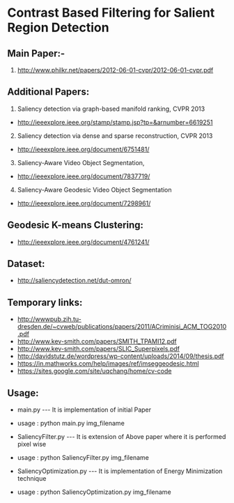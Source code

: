 # 	Contrast Based Filtering for Salient Region Detection

## Main Paper:-
1. http://www.philkr.net/papers/2012-06-01-cvpr/2012-06-01-cvpr.pdf

## Additional Papers:
1. Saliency detection via graph-based manifold ranking, CVPR 2013
 * http://ieeexplore.ieee.org/stamp/stamp.jsp?tp=&arnumber=6619251

2. Saliency detection via dense and sparse reconstruction, CVPR 2013
 * http://ieeexplore.ieee.org/document/6751481/

3. Saliency-Aware Video Object Segmentation, 
 * http://ieeexplore.ieee.org/document/7837719/

4. Saliency-Aware Geodesic Video Object Segmentation
 * http://ieeexplore.ieee.org/document/7298961/

## Geodesic K-means Clustering:
* http://ieeexplore.ieee.org/document/4761241/

## Dataset:
* http://saliencydetection.net/dut-omron/

## Temporary links:
* http://wwwpub.zih.tu-dresden.de/~cvweb/publications/papers/2011/ACriminisi_ACM_TOG2010.pdf
* http://www.kev-smith.com/papers/SMITH_TPAMI12.pdf
* http://www.kev-smith.com/papers/SLIC_Superpixels.pdf
* http://davidstutz.de/wordpress/wp-content/uploads/2014/09/thesis.pdf
* https://in.mathworks.com/help/images/ref/imseggeodesic.html
* https://sites.google.com/site/uqchang/home/cv-code


## Usage:

* main.py --- It is implementation of initial Paper
 * usage : python main.py img_filename

* SaliencyFilter.py --- It is extension of Above paper where it is performed pixel wise
 * usage : python SaliencyFilter.py img_filename

* SaliencyOptimization.py --- It is implementation of Energy Minimization technique
 * usage : python SaliencyOptimization.py img_filename


